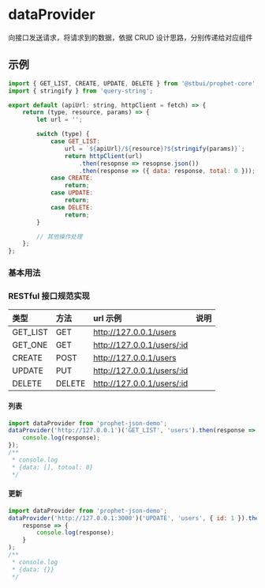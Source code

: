 # dataProvider

向接口发送请求，将请求到的数据，依据 CRUD 设计思路，分别传递给对应组件

## 示例

```js
import { GET_LIST, CREATE, UPDATE, DELETE } from '@stbui/prophet-core';
import { stringify } from 'query-string';

export default (apiUrl: string, httpClient = fetch) => {
    return (type, resource, params) => {
        let url = '';

        switch (type) {
            case GET_LIST:
                url = `${apiUrl}/${resource}?${stringify(params)}`;
                return httpClient(url)
                    .then(resopnse => resopnse.json())
                    .then(response => ({ data: response, total: 0 }));
            case CREATE:
                return;
            case UPDATE:
                return;
            case DELETE:
                return;
        }

        // 其他操作处理
    };
};
```

### 基本用法

### RESTful 接口规范实现

| 类型     | 方法   | url 示例                   | 说明 |
| :------- | :----- | :------------------------- | :--- |
| GET_LIST | GET    | http://127.0.0.1/users     |      |
| GET_ONE  | GET    | http://127.0.0.1/users/:id |      |
| CREATE   | POST   | http://127.0.0.1/users     |      |
| UPDATE   | PUT    | http://127.0.0.1/users/:id |      |
| DELETE   | DELETE | http://127.0.0.1/users/:id |      |

#### 列表

```js
import dataProvider from 'prophet-json-demo';
dataProvider('http://127.0.0.1')('GET_LIST', 'users').then(response => {
    console.log(response);
});
/**
 * console.log
 * {data: [], totoal: 0}
 */
```

#### 更新

```js
import dataProvider from 'prophet-json-demo';
dataProvider('http://127.0.0.1:3000')('UPDATE', 'users', { id: 1 }).then(
    response => {
        console.log(response);
    }
);
/**
 * console.log
 * {data: {}}
 */
```
